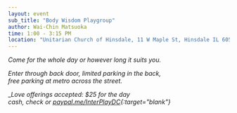 ```yaml
---
layout: event
sub_title: "Body Wisdom Playgroup"
author: Wai-Chin Matsuoka
time: 1:00 - 3:15 PM
location: "Unitarian Church of Hinsdale, 11 W Maple St, Hinsdale IL 60521"
---
```


*Come for the whole day or however long it suits you.*

*Enter through back door, limited parking in the back,<br>
free parking at metro across the street.*

__Love offerings accepted: $25 for the day<br>
cash, check or
[paypal.me/InterPlayDC](https://paypal.me/InterPlayDC){:target="_blank"}__
